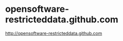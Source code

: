 opensoftware-restricteddata.github.com
======================================

http://opensoftware-restricteddata.github.com  

